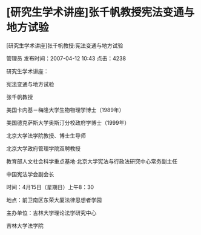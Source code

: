 # [研究生学术讲座]张千帆教授宪法变通与地方试验  
[研究生学术讲座]张千帆教授:宪法变通与地方试验

管理员 发布时间：2007-04-12 10:43  点击：4238



研究生学术讲座：



  

宪法变通与地方试验



张千帆教授







美国卡内基－梅隆大学生物物理学博士（1989年）



美国德克萨斯大学奥斯汀分校政府学博士（1999年）



北京大学法学院教授、博士生导师



北京大学政府管理学院双聘教授



教育部人文社会科学重点基地·北京大学宪法与行政法研究中心常务副主任



中国宪法学会副会长







时间：4月15日（星期日）上午8：30



地点：前卫南区东荣大厦法律思想者学园



主办单位：吉林大学理论法学研究中心



吉林大学法学院